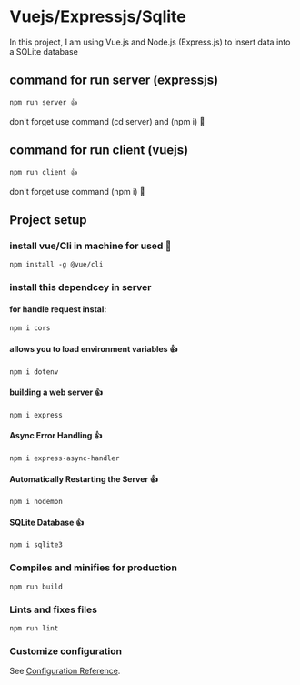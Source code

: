 # Vuejs/Expressjs/Sqlite

In this project, I am using Vue.js and Node.js (Express.js) to insert data into a SQLite database

## command for run server (expressjs)

```
npm run server 👍
```

don't forget use command (cd server) and (npm i) 🏮

## command for run client (vuejs)

```
npm run client 👍
```

don't forget use command (npm i) 🏮

## Project setup

### install vue/Cli in machine for used 🏮

```
npm install -g @vue/cli
```

### install this dependcey in server

#### for handle request instal:

```
npm i cors
```

#### allows you to load environment variables 👍

```
npm i dotenv
```

#### building a web server 👍

```
npm i express
```

#### Async Error Handling 👍

```
npm i express-async-handler
```

#### Automatically Restarting the Server 👍

```
npm i nodemon
```

#### SQLite Database 👍

```
npm i sqlite3
```

### Compiles and minifies for production

```
npm run build
```

### Lints and fixes files

```
npm run lint
```

### Customize configuration

See [Configuration Reference](https://cli.vuejs.org/config/).
